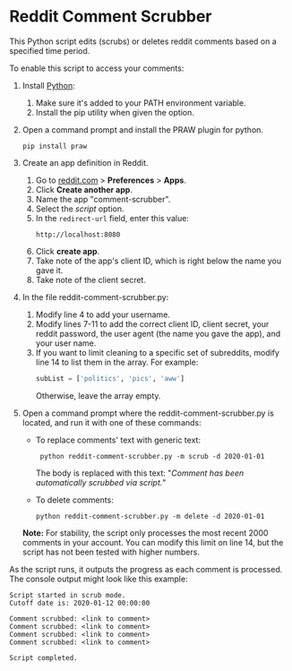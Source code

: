 # Reddit Comment Scrubber
This Python script edits (scrubs) or deletes reddit comments based on a specified time period.

To enable this script to access your comments:

1. Install [Python](https://www.python.org/):
   1. Make sure it's added to your PATH environment variable.
   2. Install the pip utility when given the option.

2. Open a command prompt and install the PRAW plugin for python.
   ```shell
   pip install praw
   ```

3. Create an app definition in Reddit.
   1. Go to [reddit.com](https://old.reddit.com) > **Preferences** > **Apps**.
   2. Click **Create another app**.
   3. Name the app "comment-scrubber".
   4. Select the *script* option.
   5. In the `redirect-url` field, enter this value:  
      ```
      http://localhost:8080
      ```
   8. Click **create app**.
   9. Take note of the app's client ID, which is right below the name you gave it.
   10. Take note of the client secret.

4. In the file reddit-comment-scrubber.py:
   1. Modify line 4 to add your username.
   2. Modify lines 7-11 to add the correct client ID, client secret, your reddit password, the user agent (the name you gave the app), and your user name.
   3. If you want to limit cleaning to a specific set of subreddits, modify line 14 to list them in the array. For example:
      ```python
      subList = ['politics', 'pics', 'aww']
      ```    
      Otherwise, leave the array empty.

5. Open a command prompt where the reddit-comment-scrubber.py is located, and run it with one of these commands:
   * To replace comments' text with generic text:
     ```shell
      python reddit-comment-scrubber.py -m scrub -d 2020-01-01
      ```
     The body is replaced with this text: "*Comment has been automatically scrubbed via script.*"
     
   * To delete comments:
     ```shell
     python reddit-comment-scrubber.py -m delete -d 2020-01-01
     ```
     
   **Note:** For stability, the script only processes the most recent 2000 comments in your account. You can modify this limit on line 14, but the script has not been tested with higher numbers.

As the script runs, it outputs the progress as each comment is processed. The console output might look like this example:
```shell
Script started in scrub mode.
Cutoff date is: 2020-01-12 00:00:00

Comment scrubbed: <link to comment>
Comment scrubbed: <link to comment>
Comment scrubbed: <link to comment>
Comment scrubbed: <link to comment>

Script completed.
```